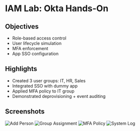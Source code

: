 # IAM Lab: Okta Hands-On

## Objectives
- Role-based access control
- User lifecycle simulation
- MFA enforcement
- App SSO configuration

## Highlights
- Created 3 user groups: IT, HR, Sales
- Integrated SSO with dummy app
- Applied MFA policy to IT group
- Demonstrated deprovisioning + event auditing

## Screenshots
[](https://github.com/shahinur801/okta-iam-lab/blob/main/screenshots/add-person.png) [](https://github.com/shahinur801/okta-iam-lab/blob/main/screenshots/group-assignment.png) [](https://github.com/shahinur801/okta-iam-lab/blob/main/screenshots/mfa-policy.png) [](https://github.com/shahinur801/okta-iam-lab/blob/main/screenshots/system-log.png)
![Add Person](screenshots/add-person.png)
![Group Assignment](screenshots/group-assignment.png)
![MFA Policy](screenshots/mfa-policy.png)
![System Log](screenshots/system-log.png)

